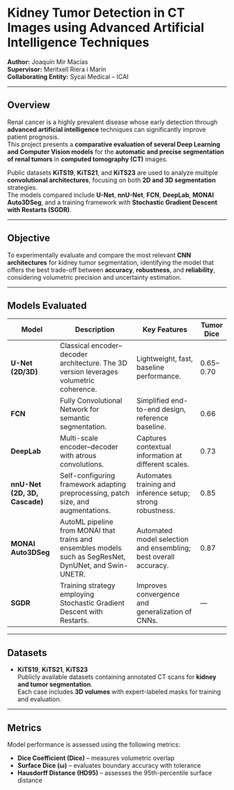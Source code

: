 # Kidney Tumor Detection in CT Images using Advanced Artificial Intelligence Techniques

**Author:** Joaquín Mir Macías  
**Supervisor:** Meritxell Riera i Marín  
**Collaborating Entity:** Sycai Medical – ICAI  

---

## Overview

Renal cancer is a highly prevalent disease whose early detection through **advanced artificial intelligence** techniques can significantly improve patient prognosis.  
This project presents a **comparative evaluation of several Deep Learning and Computer Vision models** for the **automatic and precise segmentation of renal tumors** in **computed tomography (CT)** images.

Public datasets **KiTS19**, **KiTS21**, and **KiTS23** are used to analyze multiple **convolutional architectures**, focusing on both **2D and 3D segmentation** strategies.  
The models compared include **U-Net**, **nnU-Net**, **FCN**, **DeepLab**, **MONAI Auto3DSeg**, and a training framework with **Stochastic Gradient Descent with Restarts (SGDR)**.

---

## Objective

To experimentally evaluate and compare the most relevant **CNN architectures** for kidney tumor segmentation, identifying the model that offers the best trade-off between **accuracy**, **robustness**, and **reliability**, considering volumetric precision and uncertainty estimation.

---

## Models Evaluated

| **Model** | **Description** | **Key Features** | **Tumor Dice** |
|------------|-----------------|------------------|----------------|
| **U-Net (2D/3D)** | Classical encoder–decoder architecture. The 3D version leverages volumetric coherence. | Lightweight, fast, baseline performance. | 0.65–0.70 |
| **FCN** | Fully Convolutional Network for semantic segmentation. | Simplified end-to-end design, reference baseline. | 0.66 |
| **DeepLab** | Multi-scale encoder–decoder with atrous convolutions. | Captures contextual information at different scales. | 0.73 |
| **nnU-Net (2D, 3D, Cascade)** | Self-configuring framework adapting preprocessing, patch size, and augmentations. | Automates training and inference setup; strong robustness. | 0.85 |
| **MONAI Auto3DSeg** | AutoML pipeline from MONAI that trains and ensembles models such as SegResNet, DynUNet, and Swin-UNETR. | Automated model selection and ensembling; best overall accuracy. | 0.87 |
| **SGDR** | Training strategy employing Stochastic Gradient Descent with Restarts. | Improves convergence and generalization of CNNs. | — |

---

## Datasets

- **KiTS19**, **KiTS21**, **KiTS23**  
  Publicly available datasets containing annotated CT scans for **kidney and tumor segmentation**.  
  Each case includes **3D volumes** with expert-labeled masks for training and evaluation.

---

## Metrics

Model performance is assessed using the following metrics:

- **Dice Coefficient (Dice)** – measures volumetric overlap  
- **Surface Dice (ω)** – evaluates boundary accuracy with tolerance  
- **Hausdorff Distance (HD95)** – assesses the 95th-percentile surface distance  
